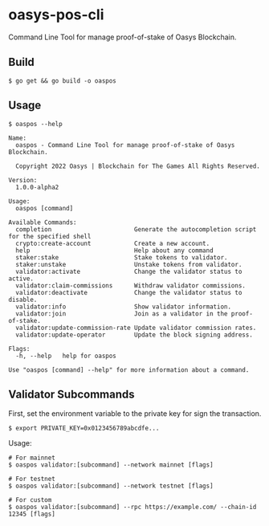 # oasys-pos-cli

Command Line Tool for manage proof-of-stake of Oasys Blockchain.

## Build

```shell
$ go get && go build -o oaspos
```

## Usage

```shell
$ oaspos --help 

Name:
  oaspos - Command Line Tool for manage proof-of-stake of Oasys Blockchain.

  Copyright 2022 Oasys | Blockchain for The Games All Rights Reserved.
  
Version:
  1.0.0-alpha2

Usage:
  oaspos [command]

Available Commands:
  completion                       Generate the autocompletion script for the specified shell
  crypto:create-account            Create a new account.
  help                             Help about any command
  staker:stake                     Stake tokens to validator.
  staker:unstake                   Unstake tokens from validator.
  validator:activate               Change the validator status to active.
  validator:claim-commissions      Withdraw validator commissions.
  validator:deactivate             Change the validator status to disable.
  validator:info                   Show validator information.
  validator:join                   Join as a validator in the proof-of-stake.
  validator:update-commission-rate Update validator commission rates.
  validator:update-operator        Update the block signing address.

Flags:
  -h, --help   help for oaspos

Use "oaspos [command] --help" for more information about a command.
```

## Validator Subcommands

First, set the environment variable to the private key for sign the transaction.

```shell
$ export PRIVATE_KEY=0x0123456789abcdfe...
```

Usage:

```shell
# For mainnet
$ oaspos validator:[subcommand] --network mainnet [flags]

# For testnet
$ oaspos validator:[subcommand] --network testnet [flags]

# For custom
$ oaspos validator:[subcommand] --rpc https://example.com/ --chain-id 12345 [flags]
```